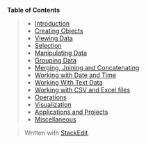 
**Table of Contents**

> -   [Introduction](https://www.geeksforgeeks.org/pandas-tutorial/?ref=leftbar-rightbar#introduction)
> -   [Creating Objects](https://www.geeksforgeeks.org/pandas-tutorial/?ref=leftbar-rightbar#creating)
> -   [Viewing Data](https://www.geeksforgeeks.org/pandas-tutorial/?ref=leftbar-rightbar#viewing)
> -   [Selection](https://www.geeksforgeeks.org/pandas-tutorial/?ref=leftbar-rightbar#selection)
> -   [Manipulating Data](https://www.geeksforgeeks.org/pandas-tutorial/?ref=leftbar-rightbar#manipulating)
> -   [Grouping Data](https://www.geeksforgeeks.org/pandas-tutorial/?ref=leftbar-rightbar#grouping)
> -   [Merging, Joining and Concatenating](https://www.geeksforgeeks.org/pandas-tutorial/?ref=leftbar-rightbar#merging)
> -   [Working with Date and Time](https://www.geeksforgeeks.org/pandas-tutorial/?ref=leftbar-rightbar#dates)
> -   [Working With Text Data](https://www.geeksforgeeks.org/pandas-tutorial/?ref=leftbar-rightbar#text)
> -   [Working with CSV and Excel files](https://www.geeksforgeeks.org/pandas-tutorial/?ref=leftbar-rightbar#csv)
> -   [Operations](https://www.geeksforgeeks.org/pandas-tutorial/?ref=leftbar-rightbar#operations)
> -   [Visualization](https://www.geeksforgeeks.org/pandas-tutorial/?ref=leftbar-rightbar#visualization)
> -   [Applications and Projects](https://www.geeksforgeeks.org/pandas-tutorial/?ref=leftbar-rightbar#applications)
> -   [Miscellaneous](https://www.geeksforgeeks.org/pandas-tutorial/?ref=leftbar-rightbar#miscellaneous)

> Written with [StackEdit](https://stackedit.io/).
<!--stackedit_data:
eyJoaXN0b3J5IjpbOTU3NjM0MTA4XX0=
-->